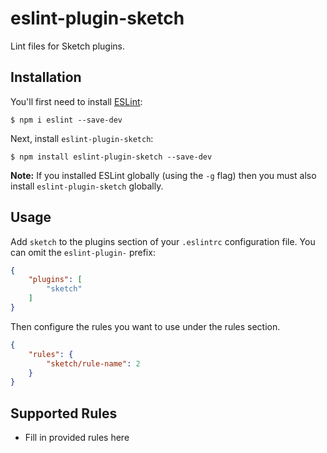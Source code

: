 # eslint-plugin-sketch

Lint files for Sketch plugins.

## Installation

You'll first need to install [ESLint](http://eslint.org):

```
$ npm i eslint --save-dev
```

Next, install `eslint-plugin-sketch`:

```
$ npm install eslint-plugin-sketch --save-dev
```

**Note:** If you installed ESLint globally (using the `-g` flag) then you must also install `eslint-plugin-sketch` globally.

## Usage

Add `sketch` to the plugins section of your `.eslintrc` configuration file. You can omit the `eslint-plugin-` prefix:

```json
{
    "plugins": [
        "sketch"
    ]
}
```


Then configure the rules you want to use under the rules section.

```json
{
    "rules": {
        "sketch/rule-name": 2
    }
}
```

## Supported Rules

* Fill in provided rules here





